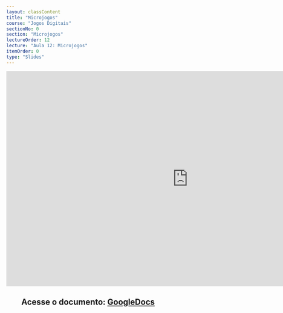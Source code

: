 ```yaml
---
layout: classContent
title: "Microjogos"
course: "Jogos Digitais"
sectionNo: 0
section: "Microjogos"
lectureOrder: 12
lecture: "Aula 12: Microjogos"
itemOrder: 0
type: "Slides"
---
```


<iframe src="https://docs.google.com/presentation/d/e/2PACX-1vR5hWEqPju3mmGdd7yP6zOSpDIvWGR4cmgdPN7GJm5KKodiW9Ub_ArAhjMH5DlGBbDj37nyapzCQYvA/embed?start=false&loop=false&delayms=3000" frameborder="0" width="960" height="569" allowfullscreen="true" mozallowfullscreen="true" webkitallowfullscreen="true"></iframe>

## &nbsp;&nbsp;&nbsp;&nbsp;&nbsp;&nbsp;&nbsp;&nbsp;Acesse o documento: [GoogleDocs](https://docs.google.com/presentation/d/1dGe8HyNQA2e3wCbDUsqF4wzOQRA0141o1uRB79FG26Q/edit?usp=sharing)
